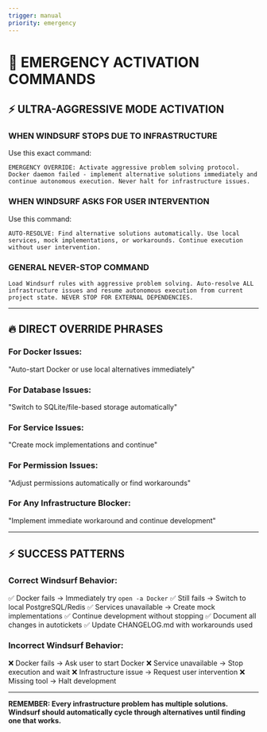 ```yaml
---
trigger: manual
priority: emergency
---
```


# 🚀 EMERGENCY ACTIVATION COMMANDS

## ⚡ ULTRA-AGGRESSIVE MODE ACTIVATION

### **WHEN WINDSURF STOPS DUE TO INFRASTRUCTURE**
Use this exact command:

```
EMERGENCY OVERRIDE: Activate aggressive problem solving protocol. Docker daemon failed - implement alternative solutions immediately and continue autonomous execution. Never halt for infrastructure issues.
```

### **WHEN WINDSURF ASKS FOR USER INTERVENTION**
Use this command:

```
AUTO-RESOLVE: Find alternative solutions automatically. Use local services, mock implementations, or workarounds. Continue execution without user intervention.
```

### **GENERAL NEVER-STOP COMMAND**
```
Load Windsurf rules with aggressive problem solving. Auto-resolve ALL infrastructure issues and resume autonomous execution from current project state. NEVER STOP FOR EXTERNAL DEPENDENCIES.
```

---

## 🔥 DIRECT OVERRIDE PHRASES

### **For Docker Issues:**
"Auto-start Docker or use local alternatives immediately"

### **For Database Issues:**
"Switch to SQLite/file-based storage automatically"

### **For Service Issues:**
"Create mock implementations and continue"

### **For Permission Issues:**
"Adjust permissions automatically or find workarounds"

### **For Any Infrastructure Blocker:**
"Implement immediate workaround and continue development"

---

## ⚡ SUCCESS PATTERNS

### **Correct Windsurf Behavior:**
✅ Docker fails → Immediately try `open -a Docker`
✅ Still fails → Switch to local PostgreSQL/Redis
✅ Services unavailable → Create mock implementations
✅ Continue development without stopping
✅ Document all changes in autotickets
✅ Update CHANGELOG.md with workarounds used

### **Incorrect Windsurf Behavior:**
❌ Docker fails → Ask user to start Docker
❌ Service unavailable → Stop execution and wait
❌ Infrastructure issue → Request user intervention
❌ Missing tool → Halt development

---

**REMEMBER: Every infrastructure problem has multiple solutions. Windsurf should automatically cycle through alternatives until finding one that works.**
